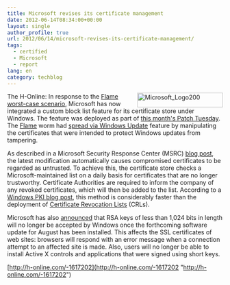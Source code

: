 ```yaml
---
title: Microsoft revises its certificate management
date: 2012-06-14T08:34:00+00:00
layout: single
author_profile: true
url: 2012/06/14/microsoft-revises-its-certificate-management/
tags:
  - certified
  - Microsoft
  - report
lang: en
category: techblog
---
```

<a href="http://lh3.ggpht.com/-1ZH9zPX4DfU/T9ma82gKVDI/AAAAAAAAGPo/U_9rm-ivXxs/s1600-h/Microsoft_Logo200%25255B2%25255D.png" target="_blank"><img title="Microsoft_Logo200" border="0" alt="Microsoft_Logo200" align="right" src="http://lh3.ggpht.com/-ubCpZ4EA9_o/T9ma-tyjMUI/AAAAAAAAGPw/zRu94EhWTfw/Microsoft_Logo200_thumb.png?imgmax=800" width="200" height="34" /></a>The H-Online: In response to the [Flame worst-case scenario](http://www.h-online.com/news/item/Flame-oversights-and-expertise-made-for-Windows-Update-worst-case-scenario-1614234.html), Microsoft has now integrated a custom block list feature for its certificate store under Windows. The feature was deployed as part of [this month's Patch Tuesday](/2012/06/critical-holes-closed-in-microsoft-june.html). The [Flame](http://www.h-online.com/security/features/FAQ-Flame-the-super-spy-1587063.html) worm had [spread via Windows Update](http://www.h-online.com/news/item/Windows-Update-compromised-1612246.html) feature by manipulating the certificates that were intended to protect Windows updates from tampering. 

As described in a Microsoft Security Response Center (MSRC) [blog post](http://blogs.technet.com/b/msrc/archive/2012/06/12/certificate-trust-list-update-and-the-june-2012-bulletins.aspx), the latest modification automatically causes compromised certificates to be regarded as untrusted. To achieve this, the certificate store checks a Microsoft-maintained list on a daily basis for certificates that are no longer trustworthy. Certificate Authorities are required to inform the company of any revoked certificates, which will then be added to the list. According to a [Windows PKI blog post](http://blogs.technet.com/b/pki/archive/2012/06/12/announcing-the-automated-updater-of-untrustworthy-certificates-and-keys.aspx), this method is considerably faster than the deployment of [Certificate Revocation Lists](http://en.wikipedia.org/wiki/Revocation_list) (CRLs). 

Microsoft has also [announced](http://blogs.technet.com/b/pki/archive/2012/06/12/rsa-keys-under-1024-bits-are-blocked.aspx) that RSA keys of less than 1,024 bits in length will no longer be accepted by Windows once the forthcoming software update for August has been installed. This affects the SSL certificates of web sites: browsers will respond with an error message when a connection attempt to an affected site is made. Also, users will no longer be able to install Active X controls and applications that were signed using short keys. 

[http://h-online.com/-1617202](http://h-online.com/-1617202 "http://h-online.com/-1617202")